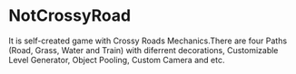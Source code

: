 # NotCrossyRoad
It is self-created game with Crossy Roads Mechanics.There are four Paths (Road, Grass, Water and Train) with diferrent decorations, Customizable Level Generator, Object Pooling, Custom Camera and etc.
